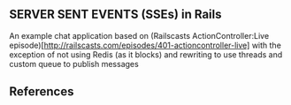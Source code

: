 ## SERVER SENT EVENTS (SSEs) in Rails

An example chat application based on (Railscasts ActionController:Live episode)[http://railscasts.com/episodes/401-actioncontroller-live]
with the exception of not using Redis (as it blocks) and rewriting to use
threads and custom queue to publish messages


## References

